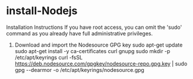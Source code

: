# install-Nodejs
Installation Instructions
If you have root access, you can omit the 'sudo' command as you already have full administrative privileges.

1. Download and import the Nodesource GPG key
  sudo apt-get update
  sudo apt-get install -y ca-certificates curl gnupg
  sudo mkdir -p /etc/apt/keyrings
  curl -fsSL https://deb.nodesource.com/gpgkey/nodesource-repo.gpg.key | sudo gpg --dearmor -o /etc/apt/keyrings/nodesource.gpg

